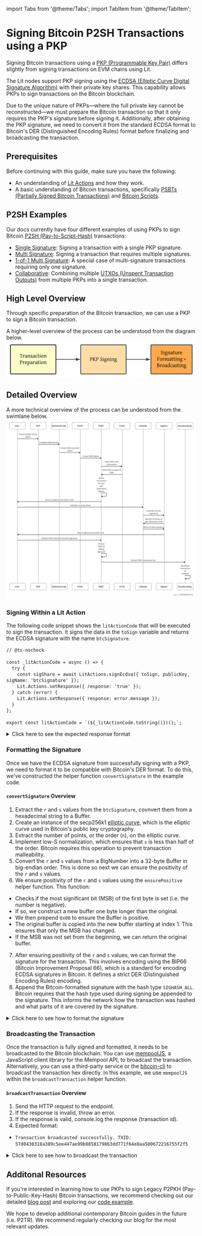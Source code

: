 import Tabs from '@theme/Tabs';
import TabItem from '@theme/TabItem';

# Signing Bitcoin P2SH Transactions using a PKP

Signing Bitcoin transactions using a [PKP (Programmable Key Pair)](../overview.md) differs slightly from signing transactions on EVM chains using Lit.

The Lit nodes support PKP signing using the [ECDSA (Elliptic Curve Digital Signature Algorithm)](https://blog.cloudflare.com/ecdsa-the-digital-signature-algorithm-of-a-better-internet/) with their private key shares. This capability allows PKPs to sign transactions on the Bitcoin blockchain.

Due to the unique nature of PKPs—where the full private key cannot be reconstructed—we must prepare the Bitcoin transaction so that it only requires the PKP's signature before signing it. Additionally, after obtaining the PKP signature, we need to convert it from the standard ECDSA format to Bitcoin's DER (Distinguished Encoding Rules) format before finalizing and broadcasting the transaction.

## Prerequisites

Before continuing with this guide, make sure you have the following:

- An understanding of [Lit Actions](../../../sdk/serverless-signing/overview.md) and how they work.
- A basic understanding of Bitcoin transactions, specifically [PSBTs (Partially Signed Bitcoin Transactions)](https://en.bitcoin.it/wiki/BIP_0174) and [Bitcoin Scripts](https://en.bitcoin.it/wiki/Script).

## P2SH Examples

Our docs currently have four different examples of using PKPs to sign Bitcoin [P2SH (Pay-to-Script-Hash)](https://river.com/learn/terms/p/p2sh/) transactions:

- [Single Signature](./single-sig.md): Signing a transaction with a single PKP signature.
- [Multi Signature](./multi-sig.md):  Signing a transaction that requires multiple signatures.
- [1-of-1 Multi Signature](./1of1-multi-sig.md): A special case of multi-signature transactions requiring only one signature.
- [Collaborative](./collaborative.md): Combining multiple [UTXOs (Unspent Transaction Outputs)](https://en.wikipedia.org/wiki/Unspent_transaction_output#:~:text=In%20cryptocurrencies%2C%20an%20unspent%20transaction,be%20spent%20by%20a%20recipient.) from multiple PKPs into a single transaction.

## High Level Overview

Through specific preparation of the Bitcoin transaction, we can use a PKP to sign a Bitcoin transaction. 

A higher-level overview of the process can be understood from the diagram below.
![High Level Overview Diagram](../../../../static/img/BTC-Overview.png)

## Detailed Overview

A more technical overview of the process can be understood from the swimlane below.
![BTC Swimlane](../../../../static/img/BTC-Swimlane.png)

### Signing Within a Lit Action

The following code snippet shows the `litActionCode` that will be executed to sign the transaction. It signs the data in the `toSign` variable and returns the ECDSA signature with the name `btcSignature`.

```tsx
// @ts-nocheck

const _litActionCode = async () => {
  try {
    const sigShare = await LitActions.signEcdsa({ toSign, publicKey, sigName: 'btcSignature' });
    Lit.Actions.setResponse({ response: 'true' });
  } catch (error) {
    Lit.Actions.setResponse({ response: error.message });
  }
};

export const litActionCode = `(${_litActionCode.toString()})();`;
```

<details>
<summary>Click here to see the expected response format</summary>
<p>

```tsx
litActionResponse: {
  claims: {},
  signatures: {
    btcSignature: {
      r: 'd50b9c39e72bf0167d8ca769f4d3dcebf985d4330a108cdcbe407d9b88acb5e2',
      s: '62d25cb024bf2eaa52bbf5fd2fbd8e58e964d9724be824c56f1c3204e7fd862c',
      recid: 1,
      signature: '0xd50b9c39e72bf0167d8ca769f4d3dcebf985d4330a108cdcbe407d9b88acb5e262d25cb024bf2eaa52bbf5fd2fbd8e58e964d9724be824c56f1c3204e7fd862c1c',
      publicKey: '04EAEC6D85F968EAE24C0FE034AE1626CCA3554A1C57CCAF7572978A2E17E3B9FDCC52EB135616EFD50DBEBBDEB2C7373F6E571B9CE7B61D80B20144DE3B92602C',
      dataSigned: '695F83492398F68D8C478F2165EA7E1E5760666B9E39B7E99F23D40E0953B65F'
    }
  },
  response: true,
  logs: ''
}
```
</p>
</details>

### Formatting the Signature

Once we have the ECDSA signature from successfully signing with a PKP, we need to format it to be compatible with Bitcoin's DER format. To do this, we've constructed the helper function `convertSignature` in the example code.

#### `convertSignature` Overview

1. Extract the `r` and `s` values from the `btcSignature`, covnvert them from a hexadecimal string to a Buffer.
2. Create an instance of the secp256k1 [elliptic curve](https://en.wikipedia.org/wiki/Elliptic-curve_cryptography), which is the elliptic curve used in Bitcoin's public key cryptography.
3. Extract the number of points, or the order (`n`), on the elliptic curve.
4. Implement low-S normalization, which ensures that `s` is less than half of the order. Bitcoin requires this operation to prevent transaction malleability.
5. Convert the `r` and `s` values from a BigNumber into a 32-byte Buffer in big-endian order. This is done so next we can ensure the positivity of the `r` and `s` values.
6. We ensure positivity of the `r` and `s` values using the `ensurePositive` helper function. This function:
  - Checks if the most significant bit (MSB) of the first byte is set (i.e. the number is negative).
  - If so, we construct a new buffer one byte longer than the original.
  - We then prepend `0x00` to ensure the Buffer is positive.
  - The original buffer is copied into the new buffer starting at index 1. This ensures that only the MSB has changed.
  - If the MSB was not set from the beginning, we can return the original buffer.
7. After ensuring positivity of the `r` and `s` values, we can format the signature for the transaction. This involves encoding using the BIP66 (Bitcoin Improvement Proposal 66), which is a standard for encoding ECDSA signatures in Bitcoin. It defines a strict DER (Distinguished Encoding Rules) encoding.
8. Append the Bitcoin-formatted signature with the hash type `SIGHASH_ALL`. Bitcoin requires that the hash type used during signing be appended to the signature. This informs the network how the transaction was hashed and what parts of it are covered by the signature.

<details>
<summary>Click here to see how to format the signature</summary>
<p>

```tsx
import elliptic from "elliptic";
import * as bip66 from "bip66";
import * as bitcoin from "bitcoinjs-lib";
import BN from "bn.js";

export const convertSignature = async (litSignature: any) => {
    const EC = elliptic.ec;
    let r = Buffer.from(litSignature.r, "hex");
    let s = Buffer.from(litSignature.s, "hex");
    let rBN = new BN(r);
    let sBN = new BN(s);

    const secp256k1 = new EC("secp256k1");
    const n = secp256k1.curve.n;

    if (sBN.cmp(n.divn(2)) === 1) {
      sBN = n.sub(sBN);
    }

    r = rBN.toArrayLike(Buffer, "be", 32);
    s = sBN.toArrayLike(Buffer, "be", 32);

    function ensurePositive(buffer: any) {
    if (buffer[0] & 0x80) {
        const newBuffer = Buffer.alloc(buffer.length + 1);
        newBuffer[0] = 0x00;
        buffer.copy(newBuffer, 1);
        return newBuffer;
    }
    return buffer;
    }

    r = ensurePositive(r);
    s = ensurePositive(s);

    let derSignature;
    try {
      derSignature = bip66.encode(r, s);
    } catch (error) {
      console.error("Error during DER encoding:", error);
      throw error;
    }

    const signatureWithHashType = Buffer.concat([
      derSignature,
      Buffer.from([bitcoin.Transaction.SIGHASH_ALL]),
    ]);

    return signatureWithHashType;
}
```
</p>
</details>

### Broadcasting the Transaction

Once the transaction is fully signed and formatted, it needs to be broadcasted to the Bitcoin blockchain. You can use [mempoolJS](https://www.npmjs.com/package/@mempool/mempool.js), a JavaScript client library for the Mempool API, to broadcast the transaction. Alternatively, you can use a third-party service or the [bitcoin-cli](https://developer.bitcoin.org/reference/rpc/sendrawtransaction.html) to broadcast the transaction hex directly. In this example, we use `mempoolJS` within the `broadcastTransaction` helper function.

#### `broadcastTransaction` Overview
1. Send the HTTP request to the endpoint.
2. If the response is invalid, throw an error.
3. If the response is valid, console.log the response (transaction id).
4. Expected format: 
- ```Transaction broadcasted successfully. TXID: 57d0430318a389c5ee447ae99b8858179863dd771f64e8aa580672216755f2f5```

<details>
<summary>Click here to see how to broadcast the transaction</summary>
<p>

```tsx
import fetch from "node-fetch";

export const broadcastTransaction = async (txHex: string) => {
    try {
    const response = await fetch("https://mempool.space/api/tx", {
        method: "POST",
        headers: {
        "Content-Type": "text/plain",
        },
        body: txHex,
    });

    if (!response.ok) {
        const errorText = await response.text();
        throw new Error(`Error broadcasting transaction: ${errorText}`);
    }

    const txid = await response.text();
    console.log(`Transaction broadcasted successfully. TXID: ${txid}`);
    return txid;
    } catch (error) {
      console.error("Error during DER encoding:", error);
      throw error;
    }
};
```
</p>
</details>

## Additonal Resources

If you're interested in learning how to use PKPs to sign Legacy P2PKH (Pay-to-Public-Key-Hash) Bitcoin transactions, we recommend checking out our detailed [blog post](https://spark.litprotocol.com/programming-bitcoin/) and exploring our [code example](https://github.com/LIT-Protocol/developer-guides-code/tree/master/btc-trigger/nodejs).

We hope to develop additional contemporary Bitcoin guides in the future (i.e. P2TR). We recommend regularly checking our blog for the most relevant updates.